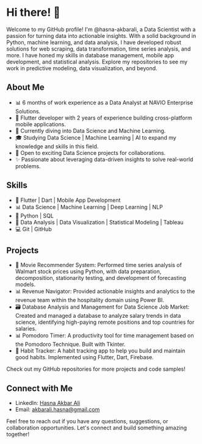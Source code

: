 # Hi there! 👋

Welcome to my GitHub profile! I'm @hasna-akbarali, a Data Scientist with a passion for turning data into actionable insights. With a solid background in Python, machine learning, and data analysis, I have developed robust solutions for web scraping, data transformation, time series analysis, and more. I have honed my skills in database management, mobile app development, and statistical analysis. Explore my repositories to see my work in predictive modeling, data visualization, and beyond.

## About Me
- 📊 6 months of work experience as a Data Analyst at NAVIO Enterprise Solutions.
- 📱  Flutter developer with 2 years of experience building cross-platform mobile applications.
- 🌱 Currently diving into Data Science and Machine Learning.
- 🎓 Studying Data Science | Machine Learning | AI to expand my knowledge and skills in this field.
- 💼 Open to exciting Data Science projects for collaborations.
- ✨ Passionate about leveraging data-driven insights to solve real-world problems.

## Skills

- 📱 Flutter | Dart | Mobile App Development
- 📊 Data Science | Machine Learning | Deep Learning | NLP
- 🐍 Python | SQL
- 🧮 Data Analysis | Data Visualization | Statistical Modeling | Tableau
- 💻 Git | GitHub

## Projects

- 🔬 Movie Recommender System: Performed time series analysis of Walmart stock prices using Python, with data preparation, decomposition, stationarity testing, and development of forecasting models.
- 📊 Revenue Navigator: Provided actionable insights and analytics to the revenue team within the hospitality domain using Power BI.
- 🗃 Database Analysis and Management for Data Science Job Market: Created and managed a database to analyze salary trends in data science, identifying high-paying remote positions and top countries for salaries. 
- 📊 Pomodoro Timer: A productivity tool for time management based on the Pomodoro Technique. Built with Tkinter.
- 🤖 Habit Tracker: A habit tracking app to help you build and maintain good habits. Implemented using Flutter, Dart, Firebase.

Check out my GitHub repositories for more projects and code samples!

## Connect with Me

- LinkedIn: [Hasna Akbar Ali ](https://www.linkedin.com/in/hasna-akbar-ali-1485981b0/)
- Email: akbarali.hasna@gmail.com

Feel free to reach out if you have any questions, suggestions, or collaboration opportunities. Let's connect and build something amazing together!
